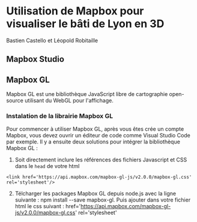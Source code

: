 # Utilisation de Mapbox pour visualiser le bâti de Lyon en 3D
Bastien Castello et Léopold Robitaille

## Mapbox Studio

## Mapbox GL
Mapbox GL est une bibliothèque JavaScript libre de cartographie open-source utilisant du WebGL pour l'affichage.

### Instalation de la librairie Mapbox GL
Pour commencer à utiliser Mapbox GL, après vous êtes crée un compte Mapbox, vous devez ouvrir un éditeur de code comme Visual Studio Code par exemple.
Il y a ensuite deux solutions pour intégrer la bibliothèque Mapbox GL :
  1. Soit directement inclure les références des fichiers Javascript et CSS dans le `head` de votre html
 
<script src='https://api.mapbox.com/mapbox-gl-js/v2.0.0/mapbox-gl.js'></script>
`<link href='https://api.mapbox.com/mapbox-gl-js/v2.0.0/mapbox-gl.css' rel='stylesheet'/>`
  
  2. Télcharger les packages Mapbox GL depuis node.js avec la ligne suivante : npm install --save mapbox-gl. 
  Puis ajouter dans votre fichier html le css suivant : 
href='https://api.mapbox.com/mapbox-gl-js/v2.0.0/mapbox-gl.css' rel='stylesheet'


